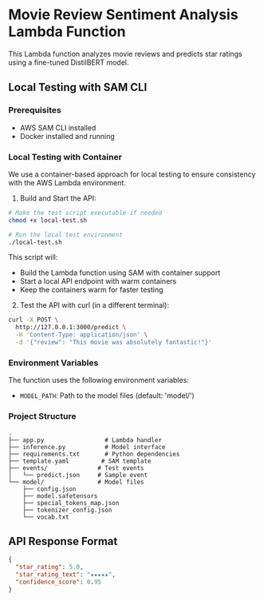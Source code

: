# Movie Review Sentiment Analysis Lambda Function

This Lambda function analyzes movie reviews and predicts star ratings using a fine-tuned DistilBERT model.

## Local Testing with SAM CLI

### Prerequisites
- AWS SAM CLI installed
- Docker installed and running

### Local Testing with Container

We use a container-based approach for local testing to ensure consistency with the AWS Lambda environment.

1. Build and Start the API:
```bash
# Make the test script executable if needed
chmod +x local-test.sh

# Run the local test environment
./local-test.sh
```

This script will:
- Build the Lambda function using SAM with container support
- Start a local API endpoint with warm containers
- Keep the containers warm for faster testing

2. Test the API with curl (in a different terminal):
```bash
curl -X POST \
  http://127.0.0.1:3000/predict \
  -H 'Content-Type: application/json' \
  -d '{"review": "This movie was absolutely fantastic!"}'
```

### Environment Variables
The function uses the following environment variables:
- `MODEL_PATH`: Path to the model files (default: 'model/')

### Project Structure
```
.
├── app.py                 # Lambda handler
├── inference.py           # Model interface
├── requirements.txt       # Python dependencies
├── template.yaml         # SAM template
├── events/              # Test events
│   └── predict.json     # Sample event
└── model/               # Model files
    ├── config.json
    ├── model.safetensors
    ├── special_tokens_map.json
    ├── tokenizer_config.json
    └── vocab.txt
```

## API Response Format
```json
{
  "star_rating": 5.0,
  "star_rating_text": "★★★★★",
  "confidence_score": 0.95
}
